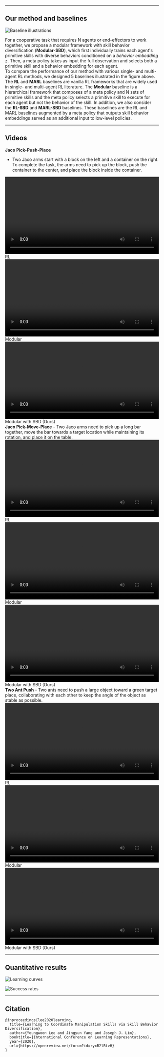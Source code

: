 
----

## Our method and baselines

![Baseline illustrations](./img/baselines.png "")

For a cooperative task that requires N agents or end-effectors to work together, we propose a modular framework with skill behavior diversification (<b>Modular-SBD</b>), which first individually trains each agent's primitive skills with diverse behaviors conditioned on a <i>behavior embedding</i> z. Then, a meta policy takes as input the full observation and selects both a primitive skill and a behavior embedding for each agent.
<br/>
To compare the performance of our method with various single- and multi-agent RL methods, we designed 5 baselines illustrated in the figure above. The <b>RL</b> and <b>MARL</b> baselines are vanilla RL frameworks that are widely used in single- and multi-agent RL literature. The <b>Modular</b> baseline is a hierarchical framework that composes of a meta policy and N sets of primitive skills and the meta policy selects a primitive skill to execute for each agent but not the behavior of the skill. In addition, we also consider the <b>RL-SBD</b> and <b>MARL-SBD</b> baselines. These baselines are the RL and MARL baselines augmented by a meta policy that outputs skill behavior embeddings served as an additional input to low-level policies.

----

## Videos

<span class="env-name"><b>Jaco Pick-Push-Place</b></span>
- Two Jaco arms start with a block on the left and a container on the right. To complete the task, the arms need to pick up the block, push the container to the center, and place the block inside the container.
<div class="w3-row-padding">
	<div class="w3-col s4 w3-center">
		<video height="auto" width="100%" controls>
		  <source src="./video/ppp_single.mp4" type="video/mp4">
		</video>
		<div class="method-name">RL</div>
	</div>
	<div class="w3-col s4 w3-center">
		<video height="auto" width="100%" controls>
		  <source src="./video/ppp_nodiayn.mp4" type="video/mp4">
		</video>
		<div class="method-name">Modular</div>
	</div>
	<div class="w3-col s4 w3-center">
		<video height="auto" width="100%" controls>
		  <source src="./video/ppp_ours.mp4" type="video/mp4">
		</video>
		<div class="method-name">Modular with SBD (Ours)</div>
	</div>
</div>
<span class="env-name"><b>Jaco Pick-Move-Place</b></span>
- Two Jaco arms need to pick up a long bar together, move the bar towards a target location while maintaining its rotation, and place it on the table.
<div class="w3-row-padding">
	<div class="w3-col s4 w3-center">
		<video height="auto" width="100%" controls>
		  <source src="./video/pmp_single.mp4" type="video/mp4">
		</video>
		<div class="method-name">RL</div>
	</div>
	<div class="w3-col s4 w3-center">
		<video height="auto" width="100%" controls>
		  <source src="./video/pmp_nodiayn.mp4" type="video/mp4">
		</video>
		<div class="method-name">Modular</div>
	</div>
	<div class="w3-col s4 w3-center">
		<video height="auto" width="100%" controls>
		  <source src="./video/pmp_ours.mp4" type="video/mp4">
		</video>
		<div class="method-name">Modular with SBD (Ours)</div>
	</div>
</div>
<span class="env-name"><b>Two Ant Push</b></span>
- Two ants need to push a large object toward a green target place, collaborating with each other to keep the angle of the object as stable as possible.
<div class="w3-row-padding">
	<div class="w3-col s4 w3-center">
		<video height="auto" width="100%" controls>
		  <source src="./video/ant_push_single.mp4" type="video/mp4">
		</video>
		<div class="method-name">RL</div>
	</div>
	<div class="w3-col s4 w3-center">
		<video height="auto" width="100%" controls>
		  <source src="./video/ant_push_nodiayn.mp4" type="video/mp4">
		</video>
		<div class="method-name">Modular</div>
	</div>
	<div class="w3-col s4 w3-center">
		<video height="auto" width="100%" controls>
		  <source src="./video/ant_push_ours.mp4" type="video/mp4">
		</video>
		<div class="method-name">Modular with SBD (Ours)</div>
	</div>
</div>

----

## Quantitative results

![Learning curves](./img/training.png "")

![Success rates](./img/table.png "Table")

----

## Citation
```
@inproceedings{lee2020learning,
  title={Learning to Coordinate Manipulation Skills via Skill Behavior Diversification},
  author={Youngwoon Lee and Jingyun Yang and Joseph J. Lim},
  booktitle={International Conference on Learning Representations},
  year={2020},
  url={https://openreview.net/forum?id=ryxB2lBtvH}
}
```
